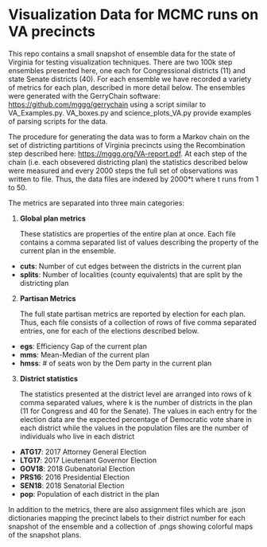 # Visualization Data for MCMC runs on VA precincts

This repo contains a small snapshot of ensemble data for the state of Virginia for testing visualization techniques. There are two 100k step ensembles presented here, one each for Congressional districts (11) and state Senate districts (40). For each ensemble we have recorded a variety of metrics for each plan, described in more detail below. The ensembles were generated with the GerryChain software: <https://github.com/mggg/gerrychain> using a script similar to VA_Examples.py. VA_boxes.py and science_plots_VA.py provide examples of parsing scripts for the data.  

The procedure for generating the data was to form a Markov chain on the set of districting partitions of Virginia precincts using the Recombination step described here: <https://mggg.org/VA-report.pdf>. At each step of the chain (i.e. each obsevered districting plan) the statistics described below were measured and every 2000 steps the full set of observations was written to file. Thus, the data files are indexed by 2000*t where t runs from 1 to 50. 

The metrics are separated into three main categories:

1. **Global plan metrics**

   These statistics are properties of the entire plan at once. Each file contains a comma separated list of values describing the property of the current plan in the ensemble. 

  * **cuts**: Number of cut edges between the districts in the current plan
  * **splits**: Number of localities (county equivalents) that are split by the districting plan

2. **Partisan Metrics**

   The full state partisan metrics are reported by election for each plan. Thus, each file consists of a collection of rows of five comma separated entries, one for each of the elections described below. 

  * **egs**: Efficiency Gap of the current plan
  * **mms**: Mean-Median of the current plan
  * **hmss**: # of seats won by the Dem party in the current plan

3. **District statistics**

   The statistics presented at the district level are arranged into rows of k comma separated values, where k is the number of districts in the plan (11 for Congress and 40 for the Senate). The values in each entry for the election data are the expected percentage of Democratic vote share in each district while the values in the population files are the number of individuals who live in each district
  * **ATG17**: 2017 Attorney General Election
  * **LTG17**: 2017 Lieutenant Governor Election
  * **GOV18**: 2018 Gubenatorial Election
  * **PRS16**: 2016 Presidential Election
  * **SEN18**: 2018 Senatorial Election
  * **pop**: Population of each district in the plan


In addition to the metrics, there are also assignment files which are .json dictionaries mapping the precinct labels to their district number for each snapshot of the ensemble and a collection of .pngs showing colorful maps of the snapshot plans. 

